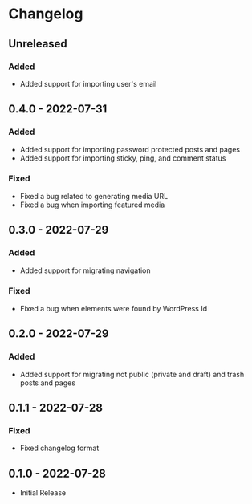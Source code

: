 # Changelog

## Unreleased

### Added
- Added support for importing user's email

## 0.4.0 - 2022-07-31

### Added
- Added support for importing password protected posts and pages
- Added support for importing sticky, ping, and comment status

### Fixed
- Fixed a bug related to generating media URL
- Fixed a bug when importing featured media

## 0.3.0 - 2022-07-29

### Added
- Added support for migrating navigation

### Fixed
- Fixed a bug when elements were found by WordPress Id

## 0.2.0 - 2022-07-29

### Added
- Added support for migrating not public (private and draft) and trash posts and pages

## 0.1.1 - 2022-07-28

### Fixed
- Fixed changelog format

## 0.1.0 - 2022-07-28

- Initial Release